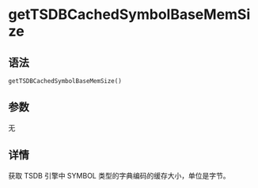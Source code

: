 # getTSDBCachedSymbolBaseMemSize

## 语法

`getTSDBCachedSymbolBaseMemSize()`

## 参数

无

## 详情

获取 TSDB 引擎中 SYMBOL 类型的字典编码的缓存大小，单位是字节。

